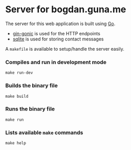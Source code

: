 # Server for bogdan.guna.me

The server for this web application is built using [Go](https://golang.org).

* [gin-gonic](https://gin-gonic.com) is used for the HTTP endpoints
* [sqlite](https://sqlite.org/index.html) is used for storing contact messages

A `makefile` is available to setup/handle the server easily.

### Compiles and run in development mode

```
make run-dev
```

### Builds the binary file

```
make build
```

### Runs the binary file

```
make run
```

### Lists available `make` commands

```
make help
```
